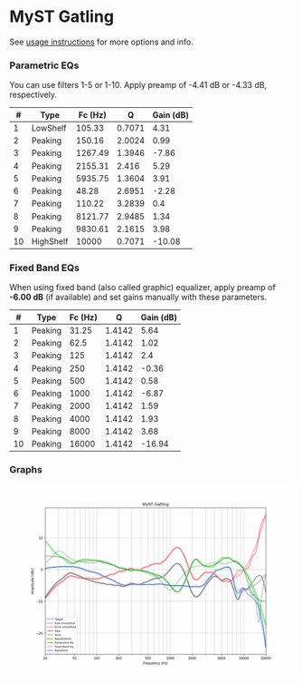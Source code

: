 # MyST Gatling
See [usage instructions](https://github.com/jaakkopasanen/AutoEq#usage) for more options and info.

### Parametric EQs
You can use filters 1-5 or 1-10. Apply preamp of -4.41 dB or -4.33 dB, respectively.

|   # | Type      |   Fc (Hz) |      Q |   Gain (dB) |
|-----|-----------|-----------|--------|-------------|
|   1 | LowShelf  |    105.33 | 0.7071 |        4.31 |
|   2 | Peaking   |    150.16 | 2.0024 |        0.99 |
|   3 | Peaking   |   1267.49 | 1.3946 |       -7.86 |
|   4 | Peaking   |   2155.31 | 2.416  |        5.29 |
|   5 | Peaking   |   5935.75 | 1.3604 |        3.91 |
|   6 | Peaking   |     48.28 | 2.6951 |       -2.28 |
|   7 | Peaking   |    110.22 | 3.2839 |        0.4  |
|   8 | Peaking   |   8121.77 | 2.9485 |        1.34 |
|   9 | Peaking   |   9830.61 | 2.1615 |        3.98 |
|  10 | HighShelf |  10000    | 0.7071 |      -10.08 |

### Fixed Band EQs
When using fixed band (also called graphic) equalizer, apply preamp of **-6.00 dB** (if available) and set gains manually with these parameters.

|   # | Type    |   Fc (Hz) |      Q |   Gain (dB) |
|-----|---------|-----------|--------|-------------|
|   1 | Peaking |     31.25 | 1.4142 |        5.64 |
|   2 | Peaking |     62.5  | 1.4142 |        1.02 |
|   3 | Peaking |    125    | 1.4142 |        2.4  |
|   4 | Peaking |    250    | 1.4142 |       -0.36 |
|   5 | Peaking |    500    | 1.4142 |        0.58 |
|   6 | Peaking |   1000    | 1.4142 |       -6.87 |
|   7 | Peaking |   2000    | 1.4142 |        1.59 |
|   8 | Peaking |   4000    | 1.4142 |        1.93 |
|   9 | Peaking |   8000    | 1.4142 |        3.68 |
|  10 | Peaking |  16000    | 1.4142 |      -16.94 |

### Graphs
![](./MyST%20Gatling.png)
